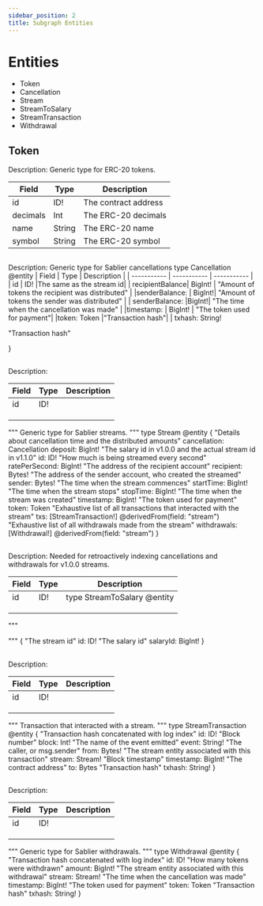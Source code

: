 ```yaml
---
sidebar_position: 2
title: Subgraph Entities
---
```


# Entities
- Token
- Cancellation
- Stream
- StreamToSalary
- StreamTransaction
- Withdrawal

##  Token
Description: Generic type for ERC-20 tokens.

| Field | Type | Description |
| ----------- | ----------- | ----------- |
| id | ID! | The contract address |
| decimals | Int | The ERC-20 decimals |
| name | String | The ERC-20 name |
| symbol | String | The ERC-20 symbol |

##  
Description: Generic type for Sablier cancellations type Cancellation @entity
| Field | Type | Description |
| ----------- | ----------- | ----------- |
| id | ID! |The same as the stream id|
|  recipientBalance|  BigInt! | "Amount of tokens the recipient was distributed" |
|senderBalance:  | BigInt!|   "Amount of tokens the sender was distributed" |
| senderBalance: |BigInt!| "The time when the cancellation was made" |
|timestamp: | BigInt! | "The token used for payment"|
|token: Token |"Transaction hash"| | txhash: String!
   
  
  
  
  
  "Transaction hash"
 
}

##  
Description: 

| Field | Type | Description |
| ----------- | ----------- | ----------- |
| id | ID! |  |
|  |  |  |
|  |  |  |
|  |  |  |

"""
Generic type for Sablier streams.
"""
type Stream @entity {
  "Details about cancellation time and the distributed amounts"
  cancellation: Cancellation
  deposit: BigInt!
  "The salary id in v1.0.0 and the actual stream id in v1.1.0"
  id: ID!
  "How much is being streamed every second"
  ratePerSecond: BigInt!
  "The address of the recipient account"
  recipient: Bytes!
  "The address of the sender account, who created the streamed"
  sender: Bytes!
  "The time when the stream commences"
  startTime: BigInt!
  "The time when the stream stops"
  stopTime: BigInt!
  "The time when the stream was created"
  timestamp: BigInt!
  "The token used for payment"
  token: Token
  "Exhaustive list of all transactions that interacted with the stream"
  txs: [StreamTransaction!] @derivedFrom(field: "stream")
  "Exhaustive list of all withdrawals made from the stream"
  withdrawals: [Withdrawal!] @derivedFrom(field: "stream")
}

##  
Description: Needed for retroactively indexing cancellations and withdrawals for v1.0.0 streams.

| Field | Type | Description |
| ----------- | ----------- | ----------- |
| id | ID! | type StreamToSalary @entity  |
|  |  |  |
|  |  |  |
|  |  |  |

"""

"""
{
  "The stream id"
  id: ID!
  "The salary id"
  salaryId: BigInt!
}

##  
Description: 

| Field | Type | Description |
| ----------- | ----------- | ----------- |
| id | ID! |  |
|  |  |  |
|  |  |  |
|  |  |  |

"""
Transaction that interacted with a stream.
"""
type StreamTransaction @entity {
  "Transaction hash concatenated with log index"
  id: ID!
  "Block number"
  block: Int!
  "The name of the event emitted"
  event: String!
  "The caller, or msg.sender"
  from: Bytes!
  "The stream entity associated with this transaction"
  stream: Stream!
  "Block timestamp"
  timestamp: BigInt!
  "The contract address"
  to: Bytes
  "Transaction hash"
  txhash: String!
}

##  
Description: 

| Field | Type | Description |
| ----------- | ----------- | ----------- |
| id | ID! |  |
|  |  |  |
|  |  |  |
|  |  |  |

"""
Generic type for Sablier withdrawals.
"""
type Withdrawal @entity {
  "Transaction hash concatenated with log index"
  id: ID!
  "How many tokens were withdrawn"
  amount: BigInt!
  "The stream entity associated with this withdrawal"
  stream: Stream!
  "The time when the cancellation was made"
  timestamp: BigInt!
  "The token used for payment"
  token: Token
  "Transaction hash"
  txhash: String!
}
